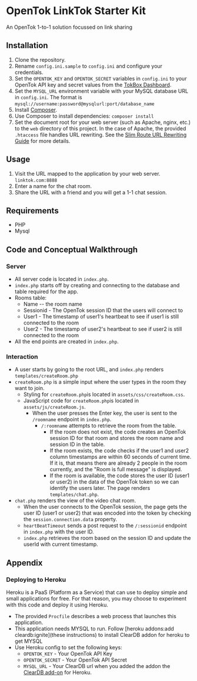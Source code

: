# OpenTok LinkTok Starter Kit

An OpenTok 1-to-1 solution focussed on link sharing

## Installation

1. Clone the repository.
2. Rename   `config.ini.sample` to `config.ini` and configure your credentials.
2. Set the `OPENTOK_KEY` and `OPENTOK_SECRET` variables in `config.ini` to your OpenTok API key and
   secret values from the [TokBox Dashboard](https://dashboard.tokbox.com).
3. Set the `MYSQL_URL` environment variable with your MySQL database URL in `config.ini`. The format is
   `mysql://username:password@mysqlurl:port/database_name`
4. Install [Composer](https://getcomposer.org/).
5. Use Composer to install dependencies: `composer install`
6. Set the document root for your web server (such as Apache, nginx, etc.) to the `web` directory
   of this project. In the case of Apache, the provided `.htaccess` file handles URL rewriting.
   See the [Slim Route URL Rewriting Guide](http://docs.slimframework.com/#Route-URL-Rewriting)
   for more details.

## Usage

1. Visit the URL mapped to the application by your web server. `linktok.com:8888`
2. Enter a name for the chat room.
3. Share the URL with a friend and you will get a 1-1 chat session.

## Requirements

* PHP
* Mysql

## Code and Conceptual Walkthrough

### Server

* All server code is located in `index.php`.
* `index.php` starts off by creating and connecting to the database and table required for the app.
* Rooms table:
  * Name -- the room name
  * Sessionid - The OpenTok session ID that the users will connect to
  * User1 - The timestamp of user1's heartbeat to see if user1 is still connected to the room
  * User2 - The timestamp of user2's heartbeat to see if user2 is still connected to the room
* All the end points are created in `index.php`.

### Interaction

* A user starts by going to the root URL, and `index.php` renders `templates/createRoom.php`
* `createRoom.php` is a simple input where the user types in the room they want to join. 
  * Styling for `createRoom.php`is located in `assets/css/createRoom.css`.
  * JavaScript code for `createRoom.php`is located in `assets/js/createRoom.js`.
    * When the user presses the Enter key, the user is sent to the `/roomname` endpoint in
      `index.php`.
      * `/:roomname` attempts to retrieve the room from the table.
        * If the room does not exist, the code creates an OpenTok session ID for that room and
          stores the room name and session ID in the table.
        * If the room exists, the code checks if the user1 and user2 column timestamps are within
          60 seconds of current time. If it is, that means there are already 2 people in the room
          currently, and the "Room is full message" is displayed.
        * If the room is available, the code stores the user ID (user1 or user2) in the data of the
          OpenTok token so we can identify the users later. The page renders `templates/chat.php`.
* `chat.php` renders the view of the video chat room. 
  * When the user connects to the OpenTok session, the page gets the user ID (user1 or user2) that
    was encoded into the token by checking the `session.connection.data` property.
  * `heartBeatTimeout` sends a post request to the `/:sessionid` endpoint in `index.php` with the
     user ID.
  * `index.php` retrieves the room based on the session ID and update the userId with current
    timestamp.

## Appendix

### Deploying to Heroku

Heroku is a PaaS (Platform as a Service) that can use to deploy simple and small applications for
free. For that reason, you may choose to experiment with this code and deploy it using
Heroku.

*  The provided `Procfile` describes a web process that launches this application.
*  This application needs MYSQL to run. Follow [heroku addons:add cleardb:ignite](these instructions) to install ClearDB addon for heroku to get MYSQL
*  Use Heroku config to set the following keys:
   -  `OPENTOK_KEY` - Your OpenTok API Key
   -  `OPENTOK_SECRET` - Your OpenTok API Secret
   -  `MYSQL_URL` - Your ClearDB url when you added the addon
      the [ClearDB add-on](https://devcenter.heroku.com/articles/cleardb) for Heroku.


